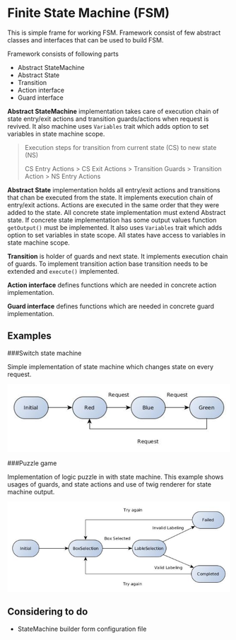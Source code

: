 # Finite State Machine (FSM)

This is simple frame for working FSM. Framework consist of few abstract classes and interfaces that can be used to build FSM.

Framework consists of following parts

 - Abstract StateMachine 
 - Abstract State 
 - Transition
 - Action interface
 - Guard interface 

 
**Abstract StateMachine** implementation takes care of execution chain of state entry/exit actions and transition guards/actions
when request is revived. It also machine uses `Variables` trait which adds option to set variables in state machine scope.

> Execution steps for transition from current state (CS) to new state (NS)
>
> CS Entry Actions > CS Exit Actions > Transition Guards > Transition Action > NS Entry Actions

**Abstract State** implementation holds all entry/exit actions and transitions that chan be executed from the state.
It implements execution chain of entry/exit actions. Actions are executed in the same order that they were added to the state.
All concrete state implementation must extend Abstract state. If concrete state implementation has some output values function
`getOutput()` must be implemented. It also uses `Variables` trait which adds option to set variables in state scope. 
All states have access to variables in state machine scope.

**Transition** is holder of guards and next state. It implements execution chain of guards. To implement transition action
base transition needs to be extended and `execute()` implemented.

**Action interface** defines functions which are needed in concrete action implementation.

**Guard interface** defines functions which are needed in concrete guard implementation.


## Examples

###Switch state machine

Simple implementation of state machine which changes state on every request.

![](https://github.com/dParadiz/state-machine/blob/master/examples/switch-state-machine/doc/swStateMachine.jpg)

###Puzzle game

Implementation of logic puzzle in with state machine. This example shows usages of guards, and state actions and use of twig renderer
for state machine output.

![](https://github.com/dParadiz/state-machine/blob/master/examples/puzzle-game/doc/puzzleGame.jpg)

## Considering to do

- StateMachine builder form configuration file 
